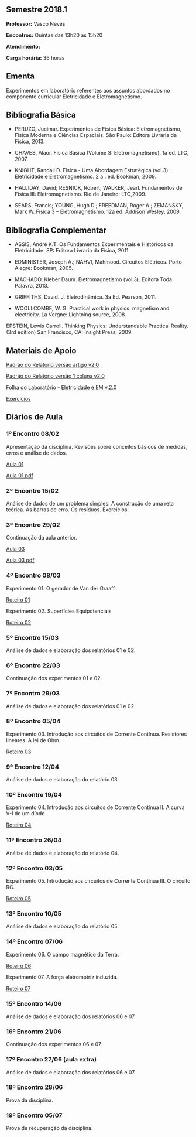 ## Semestre 2018.1

**Professor:** Vasco Neves

**Encontros:** Quintas das 13h20 às 15h20

**Atendimento:**

**Carga horária:** 36 horas

## Ementa

Experimentos em laboratório referentes aos assuntos abordados no componente curricular Eletricidade e Eletromagnetismo.

## Bibliografia Básica

- PERUZO, Jucimar. Experimentos de Física Básica: Eletromagnetismo, Física Moderna e Ciências Espaciais. São Paulo: Editora Livraria da Física, 2013.

<!-- -->

- CHAVES, Alaor. Física Básica (Volume 3: Eletromagnetismo), 1a ed. LTC, 2007.

<!-- -->

- KNIGHT, Randall D. Física - Uma Abordagem Estratégica (vol.3): Eletricidade e Eletromagnetismo. 2 a . ed. Bookman, 2009.

<!-- -->

- HALLIDAY, David; RESNICK, Robert; WALKER, Jearl. Fundamentos de Física III: Eletromagnetismo. Rio de Janeiro: LTC,2009.

<!-- -->

- SEARS, Francis; YOUNG, Hugh D.; FREEDMAN, Roger A.; ZEMANSKY, Mark W. Física 3 – Eletromagnetismo. 12a ed. Addison Wesley, 2009.

## Bibliografia Complementar

- ASSIS, André K.T. Os Fundamentos Experimentais e Históricos da Eletricidade. SP: Editora Livraria da Física, 2011

<!-- -->

- EDMINISTER, Joseph A.; NAHVI, Mahmood. Circuitos Elétricos. Porto Alegre: Bookman, 2005.

<!-- -->

- MACHADO, Kleber Daum. Eletromagnetismo (vol.3). Editora Toda Palavra, 2013.

<!-- -->

- GRIFFITHS, David. J. Eletrodinâmica. 3a Ed. Pearson, 2011.

<!-- -->

- WOOLLCOMBE, W. G. Practical work in physics: magnetism and electricity. La Vergne: Lightning source, 2008.

EPSTEIN, Lewis Carroll. Thinking Physics: Understandable Practical Reality. (3rd edition) San Francisco, CA: Insight Press, 2009.

## Materiais de Apoio

[Padrão do Relatório versão artigo v2.0](https://drive.google.com/open?id=1Fa2wJt6RAI9HTbvHiCC24vAedpfrj5LR)

[Padrão do Relatório versão 1 coluna v2.0](https://drive.google.com/open?id=1pR-c48HMTJbAAx-24CCAH741Hkwam2L5)

[Folha do Laboratório - Eletricidade e EM v.2.0](https://drive.google.com/open?id=1UduxOCwFJQE0dWkAUsJ_2Wbdc8_SANei)

[Exercícios](https://drive.google.com/open?id=0B4dIhRM5bV0mNmwtbGwybklTNkk)

## Diários de Aula

### 1º Encontro 08/02

Apresentação da disciplina. Revisões sobre conceitos básicos de medidas, erros e análise de dados.

[Aula 01](https://drive.google.com/open?id=1koERagwroHy1u8CZRfpm3x-hUlsFJoit)

[Aula 01 pdf](https://drive.google.com/open?id=18UB9JcS6igOtMNtQKjC_BCssqCi8E9oi)

### 2º Encontro 15/02

Análise de dados de um problema simples. A construção de uma reta teórica. As barras de erro. Os resíduos. Exercícios.

### 3º Encontro 29/02

Continuação da aula anterior.

[Aula 03](https://drive.google.com/open?id=1NjxaMKJz8WPGJL5nXanIaAFT_4EwSXdf)

[Aula 03 pdf](https://drive.google.com/open?id=13-aGDnNjElXAA7tFsdk0VA_HwCbqvPPL)

### 4º Encontro 08/03

Experimento 01. O gerador de Van der Graaff

[Roteiro 01](https://drive.google.com/open?id=1puCsWcleL4chUGmTO2mQXoPnm9LLYdsJ)

Experimento 02. Superfícies Equipotenciais

[Roteiro 02](https://drive.google.com/open?id=1KHF2CLUsw6SJ2Jk4LFv519HLNz2a_hg2)

### 5º Encontro 15/03

Análise de dados e elaboração dos relatórios 01 e 02.

### 6º Encontro 22/03

Continuação dos experimentos 01 e 02.

### 7º Encontro 29/03

Análise de dados e elaboração dos relatórios 01 e 02.

### 8º Encontro 05/04

Experimento 03. Introdução aos circuitos de Corrente Contínua. Resistores lineares. A lei de Ohm.

[Roteiro 03](https://drive.google.com/open?id=1fKbE5UF2wz-8tiUocFog9i9X9WQDwFmR)

### 9º Encontro 12/04

Análise de dados e elaboração do relatório 03.

### 10º Encontro 19/04

Experimento 04. Introdução aos circuitos de Corrente Contínua II. A curva V-I de um díodo

[Roteiro 04](https://drive.google.com/open?id=1AUAV8gDqAZgl-p9TB6SUJgsTsqCOoVSb)

### 11º Encontro 26/04

Análise de dados e elaboração do relatório 04.

### 12º Encontro 03/05

Experimento 05. Introdução aos circuitos de Corrente Contínua III. O circuito RC.

[Roteiro 05](https://drive.google.com/open?id=1Muj_gfmby8Gwt0-UkJRynThh1gOWkX1q)

### 13º Encontro 10/05

Análise de dados e elaboração do relatório 05.

### 14º Encontro 07/06

Experimento 06. O campo magnético da Terra.

[Roteiro 06](https://drive.google.com/open?id=1M4tQJPHFjjTdi0NCqKJIYdFDsA1FdCKI)

Experimento 07. A força eletromotriz induzida.

[Roteiro 07](https://drive.google.com/open?id=1-5_J2sspCwbqvwtMoqGBiMwrvgsrbYKa)

### 15º Encontro 14/06

Análise de dados e elaboração dos relatórios 06 e 07.

### 16º Encontro 21/06

Continuação dos experimentos 06 e 07.

### 17º Encontro 27/06 (aula extra)

Análise de dados e elaboração dos relatórios 06 e 07.

### 18º Encontro 28/06

Prova da disciplina.

### 19º Encontro 05/07

Prova de recuperação da disciplina.
